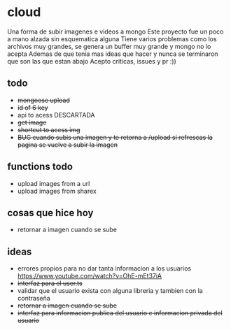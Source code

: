 # cloud
Una forma de subir imagenes e videos a mongo
Este proyecto fue un poco a mano alzada sin esquematica alguna
Tiene varios problemas como los archivos muy grandes, se genera un buffer muy grande y mongo no lo acepta
Ademas de que tenia mas ideas que hacer y nunca se terminaron que son las que estan abajo
Acepto criticas, issues y pr :))

## todo
* ~~mongoose upload~~
* ~~id of 6 key~~
* api to acess DESCARTADA
* ~~get image~~
* ~~shortcut to acess img~~
* ~~BUG cuando subis una imagen y te retorna a /upload si refrescas la pagina se vuelve a subir la imagen~~

## functions todo
* upload images from a url
* upload images from sharex

## cosas que hice hoy
* retornar a imagen cuando se sube

## ideas
* errores propios para no dar tanta informacion a los usuarios https://www.youtube.com/watch?v=OhE-mEt37iA
* ~~interfaz para el user.ts~~
* validar que el usuario exista con alguna libreria y tambien con la contraseña
* ~~retornar a imagen cuando se sube~~
* ~~interfaz para informacion publica del usuario e informacion privada del usuario~~
